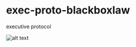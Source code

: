 # exec-proto-blackboxlaw
executive protocol


![alt text](http://onelaw.us/images/2020/logos-black/logo-blk-BlackBoxLaw.png)

